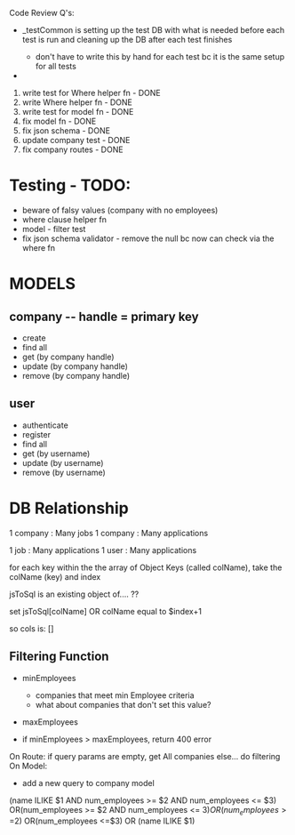 Code Review Q's:
- _testCommon is setting up the test DB with what is needed before each test is run and cleaning up the
DB after each test finishes
    - don't have to write this by hand for each test bc it is the same setup for all tests

-

1. write test for Where helper fn - DONE
2. write Where helper fn - DONE
3. write test for model fn - DONE
4. fix model fn - DONE
5. fix json schema - DONE
6. update company test - DONE
7. fix company routes - DONE




# Testing - TODO:
- beware of falsy values (company with no employees)
- where clause helper fn
- model - filter test
- fix json schema validator - remove the null bc now can check via the where fn

# MODELS

## company -- handle = primary key
- create
- find all
- get (by company handle)
- update (by company handle)
- remove (by company handle)

## user
- authenticate
- register
- find all
- get (by username)
- update (by username)
- remove (by username)


# DB Relationship

1 company : Many jobs
    1 company : Many applications


1 job : Many applications
1 user : Many applications



for each key within the the array of Object Keys (called colName),
take the colName (key) and index

jsToSql is an existing object of.... ??

set jsToSql[colName] OR colName equal to $index+1

so cols is: []


## Filtering Function
- minEmployees
    - companies that meet min Employee criteria
    - what about companies that don't set this value?
- maxEmployees

- if minEmployees > maxEmployees, return 400 error

On Route:
if query params are empty, get All companies
else...
    do filtering
On Model:
- add a new query to company model



 (name ILIKE $1 AND num_employees >= $2 AND num_employees <= $3)
          OR(num_employees >= $2 AND num_employees <= $3)
          OR(num_employees >=$2)
          OR(num_employees <=$3)
          OR (name ILIKE $1)